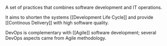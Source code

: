  A set of practices that combines software development and IT operations.
 
 It aims to shorten the systems [[Development Life Cycle]] and provide [[Continous Delivery]] with high software quality.
 
 DevOps is complementary with [[Agile]] software development; several DevOps aspects came from Agile methodology.